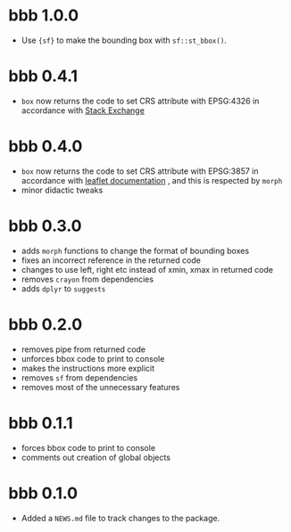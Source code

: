 # bbb 1.0.0

- Use `{sf}` to make the bounding box with `sf::st_bbox()`.

# bbb 0.4.1

- `box` now returns the code to set CRS attribute with EPSG:4326 in accordance
with [Stack
Exchange](https://gis.stackexchange.com/questions/310091/what-does-the-default-crs-being-epsg3857-in-leaflet-mean)

# bbb 0.4.0

- `box` now returns the code to set CRS attribute with EPSG:3857 in accordance
with [leaflet documentation](https://rstudio.github.io/leaflet/projections.html)
, and this is respected by `morph`
- minor didactic tweaks

# bbb 0.3.0

- adds `morph` functions to change the format of bounding boxes
- fixes an incorrect reference in the returned code
- changes to use left, right etc instead of xmin, xmax in returned code
- removes `crayon` from dependencies
- adds `dplyr` to `suggests`

# bbb 0.2.0

- removes pipe from returned code
- unforces bbox code to print to console
- makes the instructions more explicit
- removes `sf` from dependencies
- removes most of the unnecessary features

# bbb 0.1.1

- forces bbox code to print to console
- comments out creation of global objects

# bbb 0.1.0

- Added a `NEWS.md` file to track changes to the package.
